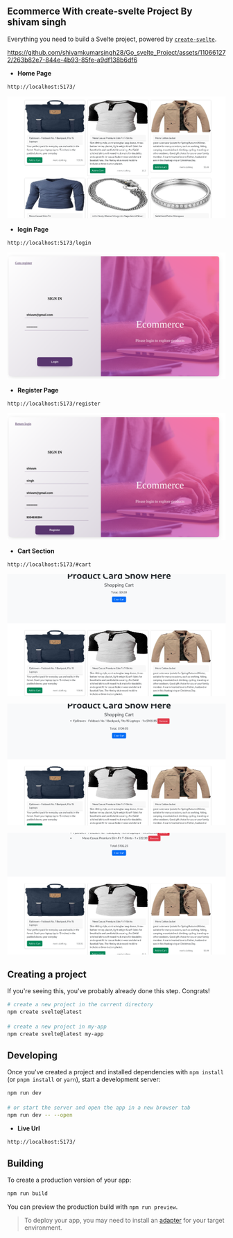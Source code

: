 ## Ecommerce With create-svelte Project By shivam singh

Everything you need to build a Svelte project, powered by [`create-svelte`](https://github.com/sveltejs/kit/tree/main/packages/create-svelte).

https://github.com/shivamkumarsingh28/Go_svelte_Project/assets/110661272/263b82e7-844e-4b93-85fe-a9df138b6df6


- **Home Page**
```bash
http://localhost:5173/
```
![App Screenshot](https://github.com/shivamkumarsingh28/Go_svelte_Project/blob/main/Frontend/Screenshot%20from%202024-03-11%2017-32-23.png?raw=true)

- **login Page**
```bash
http://localhost:5173/login
```
![App Screenshot](https://github.com/shivamkumarsingh28/Go_svelte_Project/blob/main/Frontend/Screenshot%20from%202024-03-11%2017-31-57.png?raw=true)


- **Register Page**
```bash
http://localhost:5173/register
```

![App Screenshot](https://github.com/shivamkumarsingh28/Go_svelte_Project/blob/main/Frontend/Screenshot%20from%202024-03-11%2017-32-03.png?raw=true)


- **Cart Section**
```bash
http://localhost:5173/#cart
```
![App Screenshot](https://github.com/shivamkumarsingh28/Go_svelte_Project/blob/main/Frontend/Screenshot%20from%202024-03-11%2017-32-29.png?raw=true)

![App Screenshot](https://github.com/shivamkumarsingh28/Go_svelte_Project/blob/main/Frontend/Screenshot%20from%202024-03-11%2017-32-35.png?raw=true)

![App Screenshot](https://github.com/shivamkumarsingh28/Go_svelte_Project/blob/main/Frontend/Screenshot%20from%202024-03-11%2017-32-42.png?raw=true)

## Creating a project

If you're seeing this, you've probably already done this step. Congrats!

```bash
# create a new project in the current directory
npm create svelte@latest

# create a new project in my-app
npm create svelte@latest my-app
```

## Developing

Once you've created a project and installed dependencies with `npm install` (or `pnpm install` or `yarn`), start a development server:

```bash
npm run dev

# or start the server and open the app in a new browser tab
npm run dev -- --open
```

- **Live Url**
```bash
http://localhost:5173/
```

## Building

To create a production version of your app:

```bash
npm run build
```

You can preview the production build with `npm run preview`.

> To deploy your app, you may need to install an [adapter](https://kit.svelte.dev/docs/adapters) for your target environment.

